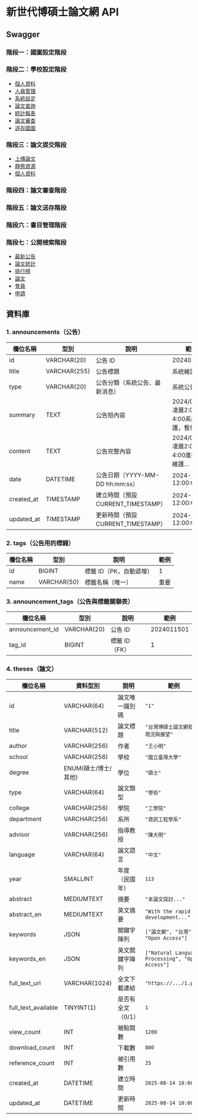 # 新世代博碩士論文網 API

## Swagger 

### 階段一：國圖設定階段




### 階段二：學校設定階段


- [個人資料](https://editor-next.swagger.io/?url=https://raw.githubusercontent.com/chouhsiang/thesis-swagger/main/stage2/my.yaml)
- [人員管理](https://editor-next.swagger.io/?url=https://raw.githubusercontent.com/chouhsiang/thesis-swagger/main/stage2/users.yaml)
- [系統設定](https://editor-next.swagger.io/?url=https://raw.githubusercontent.com/chouhsiang/thesis-swagger/main/stage2/settings.yaml)
- [論文查詢](https://editor-next.swagger.io/?url=https://raw.githubusercontent.com/chouhsiang/thesis-swagger/main/stage2/thesis.yaml)
- [統計報表](https://editor-next.swagger.io/?url=https://raw.githubusercontent.com/chouhsiang/thesis-swagger/main/stage2/reports.yaml)
- [論文審查](https://editor-next.swagger.io/?url=https://raw.githubusercontent.com/chouhsiang/thesis-swagger/main/stage2/reviews.yaml)
- [送存國圖](https://editor-next.swagger.io/?url=https://raw.githubusercontent.com/chouhsiang/thesis-swagger/main/stage2/submissions.yaml)

### 階段三：論文提交階段

- [上傳論文](https://editor-next.swagger.io/?url=https://raw.githubusercontent.com/chouhsiang/thesis-swagger/main/stage3/thesis.yaml)
- [靜態資源](https://editor-next.swagger.io/?url=https://raw.githubusercontent.com/chouhsiang/thesis-swagger/main/stage3/static.yaml)
- [個人資料](https://editor-next.swagger.io/?url=https://raw.githubusercontent.com/chouhsiang/thesis-swagger/main/stage3/my.yaml)


### 階段四：論文審查階段
### 階段五：論文送存階段
### 階段六：書目管理階段
### 階段七：公開檢索階段
- [最新公告](https://editor-next.swagger.io/?url=https://raw.githubusercontent.com/chouhsiang/thesis-swagger/main/stage7/announcements.yaml)
- [論文統計](https://editor-next.swagger.io/?url=https://raw.githubusercontent.com/chouhsiang/thesis-swagger/main/stage7/statistics.yaml)
- [排行榜](https://editor-next.swagger.io/?url=https://raw.githubusercontent.com/chouhsiang/thesis-swagger/main/stage7/rankings.yaml)
- [論文](https://editor-next.swagger.io/?url=https://raw.githubusercontent.com/chouhsiang/thesis-swagger/main/stage7/theses.yaml)
- [會員](https://editor-next.swagger.io/?url=https://raw.githubusercontent.com/chouhsiang/thesis-swagger/main/stage7/my.yaml)
- [申請](https://editor-next.swagger.io/?url=https://raw.githubusercontent.com/chouhsiang/thesis-swagger/main/stage7/apply.yaml)


## 資料庫

### 1. announcements（公告）    

| 欄位名稱        | 型別           | 說明                          | 範例                              |
| ----------- | ------------ | --------------------------- | ------------------------------- |
| id          | VARCHAR(20)  | 公告 ID                 | 2024011501                      |
| title       | VARCHAR(255) | 公告標題                        | 系統維護公告                          |
| type        | VARCHAR(20)  | 公告分類（系統公告、最新消息）             | 系統公告                            |
| summary     | TEXT         | 公告短內容                       | 2024/01/15 凌晨2:00-4:00系統維護，暫停服務 |
| content     | TEXT         | 公告完整內容                      | 2024/01/15 凌晨2:00-4:00進行系統維護... |
| date        | DATETIME         | 公告日期（YYYY-MM-DD hh:mm:ss）            | 2024-01-15  12:00:00       |
| created\_at | TIMESTAMP    | 建立時間（預設 CURRENT\_TIMESTAMP） | 2024-01-10 12:00:00             |
| updated\_at | TIMESTAMP    | 更新時間（預設 CURRENT\_TIMESTAMP） | 2024-01-10 12:00:00             |

### 2. tags（公告用的標錢）
| 欄位名稱 | 型別          | 說明             | 範例 |
| ---- | ----------- | -------------- | -- |
| id   | BIGINT      | 標籤 ID（PK，自動遞增） | 1  |
| name | VARCHAR(50) | 標籤名稱（唯一）       | 重要 |


### 3. announcement_tags（公告與標籤關聯表）

| 欄位名稱             | 型別          | 說明          | 範例         |
| ---------------- | ----------- | ----------- | ---------- |
| announcement\_id | VARCHAR(20) | 公告 ID | 2024011501 |
| tag\_id          | BIGINT      | 標籤 ID（FK）   | 1          |

### 4. theses（論文）
| 欄位名稱                  | 資料型別           | 說明         | 範例                                               |
| --------------------- | -------------- | ---------- | ------------------------------------------------ |
| id                    | VARCHAR(64)    | 論文唯一識別碼    | `"1"`                                            |
| title                 | VARCHAR(512)   | 論文標題       | `"台灣博碩士論文網發展現況與展望"`                              |
| author                | VARCHAR(256)   | 作者         | `"王小明"`                                          |
| school                | VARCHAR(256)   | 學校         | `"國立臺灣大學"`                                       |
| degree                | ENUM(碩士/博士/其他) | 學位         | `"碩士"`                                           |
| type                  | VARCHAR(64)    | 論文類型       | `"學術"`                                           |
| college               | VARCHAR(256)   | 學院         | `"工學院"`                                          |
| department            | VARCHAR(256)   | 系所         | `"資訊工程學系"`                                       |
| advisor               | VARCHAR(256)   | 指導教授       | `"陳大明"`                                          |
| language              | VARCHAR(64)    | 論文語言       | `"中文"`                                           |
| year                  | SMALLINT       | 年度（民國年）    | `113`                                            |
| abstract              | MEDIUMTEXT     | 摘要         | `"本論文探討..."`                                     |
| abstract\_en          | MEDIUMTEXT     | 英文摘要       | `"With the rapid development..."`                |
| keywords              | JSON           | 關鍵字陣列      | `["論文網", "台灣", "Open Access"]`                   |
| keywords\_en          | JSON           | 英文關鍵字陣列    | `["Natural Language Processing", "Open Access"]` |
| full\_text\_url       | VARCHAR(1024)  | 全文下載連結     | `"https://.../1.pdf"`                            |
| full\_text\_available | TINYINT(1)     | 是否有全文（0/1） | `1`                                              |
| view\_count           | INT            | 被點閱數       | `1200`                                           |
| download\_count       | INT            | 下載數        | `800`                                            |
| reference\_count      | INT            | 被引用數       | `25`                                             |
| created\_at           | DATETIME       | 建立時間       | `2025-08-14 10:00:00`                            |
| updated\_at           | DATETIME       | 更新時間       | `2025-08-14 10:00:00`                            |
